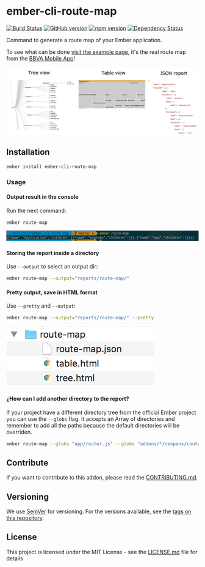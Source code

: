 # ember-cli-route-map

[![Build Status](https://travis-ci.org/BBVAEngineering/ember-cli-route-map.svg?branch=master)](https://travis-ci.org/BBVAEngineering/ember-cli-route-map)
[![GitHub version](https://badge.fury.io/gh/BBVAEngineering%2Fember-cli-route-map.svg)](https://badge.fury.io/gh/BBVAEngineering%2Fember-cli-route-map)
[![npm version](https://badge.fury.io/js/ember-cli-route-map.svg)](https://badge.fury.io/js/ember-cli-route-map)
[![Dependency Status](https://david-dm.org/BBVAEngineering/ember-cli-route-map.svg)](https://david-dm.org/BBVAEngineering/ember-cli-route-map)

Command to generate a route map of your Ember application.

To see what can be done [visit the example page](https://bbvaengineering.github.io/ember-cli-route-map/), it's the real route map from the [BBVA Mobile App](https://movil.bbva.es/)!

![ember-cli-route-map](https://raw.githubusercontent.com/BBVAEngineering/ember-cli-route-map/master/assets/ember-cli-route-map.jpg)

## Installation

```
ember install ember-cli-route-map
```

### Usage

#### Output result in the console

Run the next command:

```bash
ember route-map
```

![console](https://raw.githubusercontent.com/BBVAEngineering/ember-cli-route-map/master/assets/console.png)

#### Storing the report inside a directory

Use `--output` to select an output dir:

```bash
ember route-map --output="reports/route-map/"
```

#### Pretty output, save in HTML format

Use `--pretty` and `--output`:

```bash
ember route-map --output="reports/route-map/" --pretty
```

![console](https://raw.githubusercontent.com/BBVAEngineering/ember-cli-route-map/master/assets/reports.png)

#### ¿How can I add another directory to the report?

If your project have a different directory tree from the official Ember project you can use the `--globs` flag.
It accepts an Array of directories and remember to add all the paths because the default directories will be overriden.

```bash
ember route-map --globs "app/router.js" --globs "addons/*/reopens/router.js" --globs "lib/*/addon/routes/routes.js"
```

## Contribute

If you want to contribute to this addon, please read the [CONTRIBUTING.md](CONTRIBUTING.md).

## Versioning

We use [SemVer](http://semver.org/) for versioning. For the versions available, see the [tags on this repository](https://github.com/BBVAEngineering/ember-cli-route-map/tags).

## License

This project is licensed under the MIT License - see the [LICENSE.md](LICENSE.md) file for details
